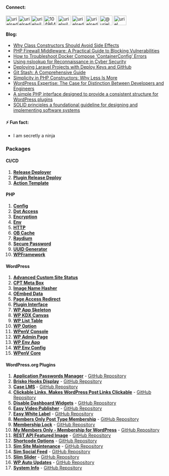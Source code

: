#### Connect:
<p align="left">
<a href="https://codepen.io/devuri" target="blank"><img align="center" src="https://raw.githubusercontent.com/rahuldkjain/github-profile-readme-generator/master/src/images/icons/Social/codepen.svg" alt="urielsedge" height="30" width="40" /></a><a href="https://twitter.com/urielsedge" target="blank"><img align="center" src="https://raw.githubusercontent.com/rahuldkjain/github-profile-readme-generator/master/src/images/icons/Social/twitter.svg" alt="urielsedge" height="30" width="40" /></a><a href="https://linkedin.com/in/urielwilson" target="blank"><img align="center" src="https://raw.githubusercontent.com/rahuldkjain/github-profile-readme-generator/master/src/images/icons/Social/linked-in-alt.svg" alt="urielwilson" height="30" width="40" /></a><a href="https://stackoverflow.com/users/10496432" target="blank"><img align="center" src="https://raw.githubusercontent.com/rahuldkjain/github-profile-readme-generator/master/src/images/icons/Social/stack-overflow.svg" alt="10496432" height="30" width="40" /></a>
<a href="https://kaggle.com/urielwilson" target="blank"><img align="center" src="https://raw.githubusercontent.com/rahuldkjain/github-profile-readme-generator/master/src/images/icons/Social/kaggle.svg" alt="urielwilson" height="30" width="40" /></a>
<a href="https://instagram.com/urielsedge" target="blank"><img align="center" src="https://raw.githubusercontent.com/rahuldkjain/github-profile-readme-generator/master/src/images/icons/Social/instagram.svg" alt="urielsedge" height="30" width="40" /></a>
<a href="https://dribbble.com/urielsedge" target="blank"><img align="center" src="https://raw.githubusercontent.com/rahuldkjain/github-profile-readme-generator/master/src/images/icons/Social/dribbble.svg" alt="urielsedge" height="30" width="40" /></a>
<a href="https://medium.com/@urielsedge" target="blank"><img align="center" src="https://raw.githubusercontent.com/rahuldkjain/github-profile-readme-generator/master/src/images/icons/Social/medium.svg" alt="@urielsedge" height="30" width="40" /></a>
<a href="https://www.youtube.com/channel/UCBOOtQdEGNS71R2cDmn5uQQ" target="blank"><img align="center" src="https://raw.githubusercontent.com/rahuldkjain/github-profile-readme-generator/master/src/images/icons/Social/youtube.svg" alt="uriel wilson" height="30" width="40" /></a>
</p>


<!-- #### 💬 Ask me about ... -->

#### Blog:
<!-- BLOG-POST-LIST:START -->
- [Why Class Constructors Should Avoid Side Effects](https://urielwilson.com/why-php-class-constructors-should-avoid-side-effects/)
- [PHP Firewall Middleware: A Practical Guide to Blocking Vulnerabilities](https://urielwilson.com/php-firewall-middleware-a-practical-guide-to-blocking-vulnerabilities/)
- [How to Troubleshoot Docker Compose ‘ContainerConfig’ Errors](https://urielwilson.com/how-to-troubleshoot-docker-compose-containerconfig-errors/)
- [Using nslookup for Reconnaissance in Cyber Security](https://urielwilson.com/using-nslookup-for-reconnaissance-in-cyber-security/)
- [Deploying Laravel Projects with Deploy Keys and GitHub](https://urielwilson.com/deploying-laravel-projects-with-deploy-keys-and-github/)
- [Git Stash: A Comprehensive Guide](https://urielwilson.com/git-stash/)
- [Simplicity in PHP Constructors: Why Less Is More](https://urielwilson.com/simplicity-in-php-constructors-why-less-is-more/)
- [WordPress Expertise: The Case for Distinction Between Developers and Engineers](https://urielwilson.com/wordpress-expertise-the-case-for-distinction-between-developers-and-engineers/)
- [A simple PHP interface designed to provide a consistent structure for WordPress plugins](https://urielwilson.com/a-simple-php-interface-designed-to-provide-a-consistent-structure-for-wordpress-plugins/)
- [SOLID principles a foundational guideline for designing and implementing software systems](https://urielwilson.com/solid-principles-a-foundational-guideline-for-designing-and-implementing-software-systems/)
<!-- BLOG-POST-LIST:END -->


#### ⚡ Fun fact:
* I am secretly a ninja 


### Packages

#### CI/CD
1. **[Release Deployer](https://github.com/devuri/rdx-release-deployer-action)**
2. **[Plugin Release Deploy](https://github.com/devuri/plugin-release-deploy-action)**
3. **[Action Template](https://github.com/devuri/action-template)**

#### PHP
1. **[Config](https://packagist.org/packages/devuri/config)**
2. **[Dot Access](https://packagist.org/packages/devuri/dot-access)**
3. **[Encryption](https://packagist.org/packages/devuri/encryption)**
4. **[Env](https://packagist.org/packages/devuri/env)**
5. **[HTTP](https://packagist.org/packages/devuri/http)**
6. **[OB Cache](https://packagist.org/packages/devuri/ob-cache)**
7. **[Raydium](https://packagist.org/packages/devuri/raydium)**
8. **[Secure Password](https://packagist.org/packages/devuri/secure-password)**
9. **[UUID Generator](https://packagist.org/packages/devuri/uuid-generator)**
10. **[WPFramework](https://packagist.org/packages/devuri/wpframework)**


#### WordPress


1. **[Advanced Custom Site Status](https://packagist.org/packages/devuri/advanced-custom-site-status)**
2. **[CPT Meta Box](https://packagist.org/packages/devuri/cpt-meta-box)**
3. **[Image Name Hasher](https://packagist.org/packages/devuri/image-name-hasher)**
4. **[OEmbed Data](https://packagist.org/packages/devuri/oembed-data)**
5. **[Page Access Redirect](https://packagist.org/packages/devuri/page-access-redirect)**
6. **[Plugin Interface](https://packagist.org/packages/devuri/plugin-interface)**
7. **[WP App Skeleton](https://packagist.org/packages/devuri/wp-app-skeleton)**
8. **[WP KDX Canvas](https://packagist.org/packages/devuri/wp-kdx-canvas)**
9. **[WP List Table](https://packagist.org/packages/devuri/wp-list-table)**
10. **[WP Option](https://packagist.org/packages/devuri/wp-option)**
11. **[WPenV Console](https://packagist.org/packages/devuri/wpenv-console)**
12. **[WP Admin Page](https://packagist.org/packages/devuri/wp-admin-page)**
13. **[WP Env App](https://packagist.org/packages/devuri/wp-env-app)**
14. **[WP Env Config](https://packagist.org/packages/devuri/wp-env-config)**
15. **[WPenV Core](https://packagist.org/packages/devuri/wpenv-core)**

#### WordPress.org Plugins

1. **[Application Passwords Manager](https://wordpress.org/plugins/application-passwords-manager/)** - [GitHub Repository](https://github.com/devuri/application-passwords-manager)
2. **[Brisko Hooks Display](https://wordpress.org/plugins/brisko-hooks-display/)** - [GitHub Repository](https://github.com/devuri/brisko-hooks-display)
3. **[Case LMS](https://wordpress.org/plugins/case-lms/)** - [GitHub Repository](https://github.com/devuri/wp-case-lms)
4. **[Clickable Links, Makes WordPress Post Links Clickable](https://wordpress.org/plugins/sim-clickable-links/)** - [GitHub Repository](https://github.com/devuri/clickable-links)
5. **[Disable Dashboard Widgets](https://wordpress.org/plugins/disable-dashboard-widgets/)** - [GitHub Repository](https://github.com/devuri/disable-dashboard-widgets)
6. **[Easy Video Publisher](https://wordpress.org/plugins/easy-video-publisher/)** - [GitHub Repository](https://github.com/devuri/easy-video-publisher)
7. **[Easy White Label](https://wordpress.org/plugins/wp-white-label-login/)** - [GitHub Repository](https://github.com/devuri/wp-white-label-login)
8. **[Members Only Post Type Membership](https://wordpress.org/plugins/members-only-post-type/)** - [GitHub Repository](https://github.com/devuri/wp-members-only-post-type)
9. **[Membership Lock](https://wordpress.org/plugins/membership-lock/)** - [GitHub Repository](https://github.com/devuri/membership-lock)
10. **[My Members Only - Membership for WordPress](https://wordpress.org/plugins/my-members-only/)** - [GitHub Repository](https://github.com/devuri/my-members-only)
11. **[REST API Featured Image](https://wordpress.org/plugins/rest-api-featured-image/)** - [GitHub Repository](https://github.com/devuri/rest-api-featured-image)
12. **[Shortcode Options](https://wordpress.org/plugins/shortcode-options/)** - [GitHub Repository](https://github.com/devuri/shortcode-options)
13. **[Sim Site Maintenance](https://wordpress.org/plugins/sim-site-maintenance/)** - [GitHub Repository](https://github.com/devuri/wp-site-maintenance)
14. **[Sim Social Feed](https://wordpress.org/plugins/sim-social-feed/)** - [GitHub Repository](https://github.com/devuri/sim-social-feed)
15. **[Slim Slider](https://wordpress.org/plugins/slim-slider/)** - [GitHub Repository](https://github.com/devuri/slim-slider)
16. **[WP Auto Updates](https://wordpress.org/plugins/wp-auto-updates/)** - [GitHub Repository](https://github.com/devuri/wp-auto-updates)
17. **[System Info](https://wordpress.org/plugins/system-info/)** - [GitHub Repository](https://github.com/devuri/system-info/)

